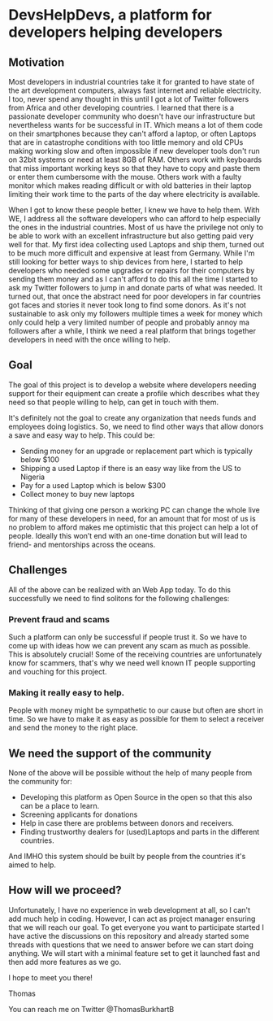 # DevsHelpDevs, a platform for developers helping developers

## Motivation
Most developers in industrial countries take it for granted to have state of the art development computers, always fast internet and reliable electricity.
I too, never spend any thought in this until I got a lot of Twitter followers from Africa and other developing countries.
I learned that there is a passionate developer community who doesn't have our infrastructure but nevertheless wants for be successful in IT.
Which means a lot of them code on their smartphones because they can't afford a laptop, or often Laptops that are in catastrophe conditions with too little memory and old CPUs making working slow and often impossible if new developer tools don't run on 32bit systems or need at least 8GB of RAM. Others work with keyboards that miss important working keys so that they have to copy and paste them or enter them cumbersome with the mouse. Others work with a faulty monitor which makes reading difficult or with old batteries in their laptop limiting their work time to the parts of the day where electricity is available.

When I got to know these people better, I knew we have to help them. With WE, I address all the software developers who can afford to help especially the ones in the industrial countries. Most of us have the privilege not only to be able to work with an excellent infrastructure but also getting paid very well for that.
My first idea collecting used Laptops and ship them, turned out to be much more difficult and expensive at least from Germany. While I'm still looking for better ways to ship devices from here, I started to help developers who needed some upgrades or repairs for their computers by sending them money and as I can't afford to do this all the time I started to ask my Twitter followers to jump in and donate parts of what was needed.
It turned out, that once the abstract need for poor developers in far countries got faces and stories it never took long to find some donors. As it's not sustainable to ask only my followers multiple times a week for money which only could help a very limited number of people and probably annoy ma followers after a while, I think we need a real platform that brings together developers in need with the once willing to help.

## Goal
The goal of this project is to develop a website where developers needing support for their equipment can create a profile which describes what they need so that people willing to help, can get in touch with them.

It's definitely not the goal to create any organization that needs funds and employees doing logistics. So, we need to find other ways that allow donors a save and easy way to help. This could be:

* Sending money for an upgrade or replacement part which is typically below $100
* Shipping a used Laptop if there is an easy way like from the US to Nigeria
* Pay for a used Laptop which is below $300 
* Collect money to buy new laptops

Thinking of that giving one person a working PC can change the whole live for many of these developers in need, for an amount that for most of us is no problem to afford makes me optimistic that this project can help a lot of people.
Ideally this won’t end with an one-time donation but will lead to friend- and mentorships across the oceans.

## Challenges 
All of the above can be realized with an Web App today. To do this successfully we need to find solitons for the following challenges:
### Prevent fraud and scams
Such a platform can only be successful if people trust it. So we have to come up with ideas how we can prevent any scam as much as possible. This is absolutely crucial! Some of the receiving countries are unfortunately know for scammers, that's why we need well known IT people supporting and vouching for this project.
### Making it really easy to help.
People with money might be sympathetic to our cause but often are short in time. So we have to make it as easy as possible for them to select a receiver and send the money to the right place.

## We need the support of the community
None of the above will be possible without the help of many people from the community for:

* Developing this platform as Open Source in the open so that this also can be a place to learn.
* Screening applicants for donations
* Help in case there are problems between donors and receivers.
* Finding trustworthy dealers for (used)Laptops and parts in the different countries.

And IMHO this system should be built by people from the countries it's aimed to help.

## How will we proceed?
Unfortunately, I have no experience in web development at all, so I can't add much help in coding. However, I can act as project manager ensuring that we will reach our goal.
To get everyone you want to participate started I have active the discussions on this repository and already started some threads with questions that we need to answer before we can start doing anything. 
We will start with a minimal feature set to get it launched fast and then add more features as we go.

I hope to meet you there!

Thomas

You can reach me on Twitter @ThomasBurkhartB
